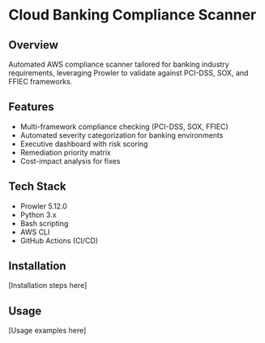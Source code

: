 # Cloud Banking Compliance Scanner

## Overview
Automated AWS compliance scanner tailored for banking industry requirements, leveraging Prowler to validate against PCI-DSS, SOX, and FFIEC frameworks.

## Features
- Multi-framework compliance checking (PCI-DSS, SOX, FFIEC)
- Automated severity categorization for banking environments
- Executive dashboard with risk scoring
- Remediation priority matrix
- Cost-impact analysis for fixes

## Tech Stack
- Prowler 5.12.0
- Python 3.x
- Bash scripting
- AWS CLI
- GitHub Actions (CI/CD)

## Installation
[Installation steps here]

## Usage
[Usage examples here]
